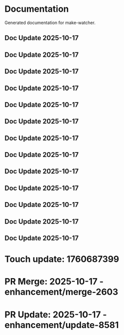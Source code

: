 # Documentation

Generated documentation for make-watcher.

## Doc Update 2025-10-17

## Doc Update 2025-10-17

## Doc Update 2025-10-17

## Doc Update 2025-10-17

## Doc Update 2025-10-17

## Doc Update 2025-10-17

## Doc Update 2025-10-17

## Doc Update 2025-10-17

## Doc Update 2025-10-17

## Doc Update 2025-10-17

## Doc Update 2025-10-17

## Doc Update 2025-10-17

## Doc Update 2025-10-17

# Touch update: 1760687399

# PR Merge: 2025-10-17 - enhancement/merge-2603

# PR Update: 2025-10-17 - enhancement/update-8581
